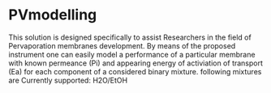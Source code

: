# PVmodelling
This solution is designed specifically to assist Researchers in the field of Pervaporation membranes development.
By means of the proposed instrument one can easily model a performance of a particular membrane with known permeance (Pi) and appearing energy of activiation  of transport (Ea) for each component of a considered binary mixture. 
following mixtures are Currently  supported:
H2O/EtOH

